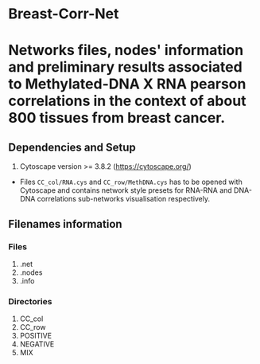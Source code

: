 # Breast-Corr-Net

# Networks files, nodes' information and preliminary results associated to Methylated-DNA X RNA pearson correlations in the context of about 800 tissues from breast cancer.

## Dependencies and Setup

1. Cytoscape version >= 3.8.2 (https://cytoscape.org/)

- Files `CC_col/RNA.cys` and `CC_row/MethDNA.cys` has to be opened with Cytoscape and contains network style presets for RNA-RNA and DNA-DNA correlations sub-networks visualisation respectively.

## Filenames information

### Files

1. .net
2. .nodes
3. .info

### Directories

1. CC_col
2. CC_row
3. POSITIVE
4. NEGATIVE
5. MIX

